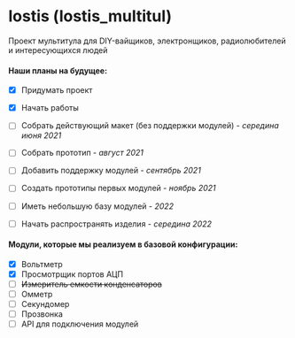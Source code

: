 # lostis (lostis_multitul)
Проект мультитула для DIY-вайщиков, электронщиков, радиолюбителей и интересующихся людей 


#### Наши планы на будущее:
- [X] Придумать проект
- [X] Начать работы
- [ ] Собрать действующий макет (без поддержки модулей) - *середина июня 2021*
- [ ] Собрать прототип - *август 2021*
- [ ] Добавить поддержку модулей - *сентябрь 2021*
- [ ] Создать прототипы первых модулей - *ноябрь 2021*
- [ ] Иметь небольшую базу модулей - *2022*
- [ ] Начать распространять изделия - *середина 2022*


#### Модули, которые мы реализуем в базовой конфигурации:
- [X] Вольтметр
- [X] Просмотрщик портов АЦП
- [ ] ~~Измеритель емкости конденсаторов~~
- [ ] Омметр
- [ ] Секундомер
- [ ] Прозвонка
- [ ] API для подключения модулей
